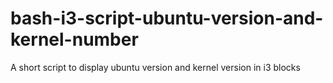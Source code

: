 # bash-i3-script-ubuntu-version-and-kernel-number
A short script to display ubuntu version and kernel version in i3 blocks

